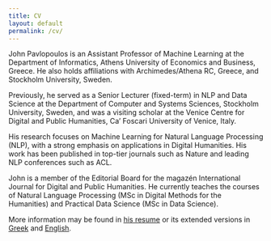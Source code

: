 ```yaml
---
title: CV
layout: default
permalink: /cv/
---
```


John Pavlopoulos is an Assistant Professor of Machine Learning at the Department of Informatics, Athens University of Economics and Business, Greece. He also holds affiliations with Archimedes/Athena RC, Greece, and Stockholm University, Sweden.

Previously, he served as a Senior Lecturer (fixed-term) in NLP and Data Science at the Department of Computer and Systems Sciences, Stockholm University, Sweden, and was a visiting scholar at the Venice Centre for Digital and Public Humanities, Ca’ Foscari University of Venice, Italy.

His research focuses on Machine Learning for Natural Language Processing (NLP), with a strong emphasis on applications in Digital Humanities. His work has been published in top-tier journals such as Nature and leading NLP conferences such as ACL. 

John is a member of the Editorial Board for the magazén International Journal for Digital and Public Humanities. 
He currently teaches the courses of Natural Language Processing (MSc in Digital Methods for the Humanities) and Practical Data Science (MSc in Data Science).

More information may be found in [his resume](files/CV.pdf) or its extended versions in [Greek](files/cv_gr.pdf) and [English](files/cv_en.pdf).
